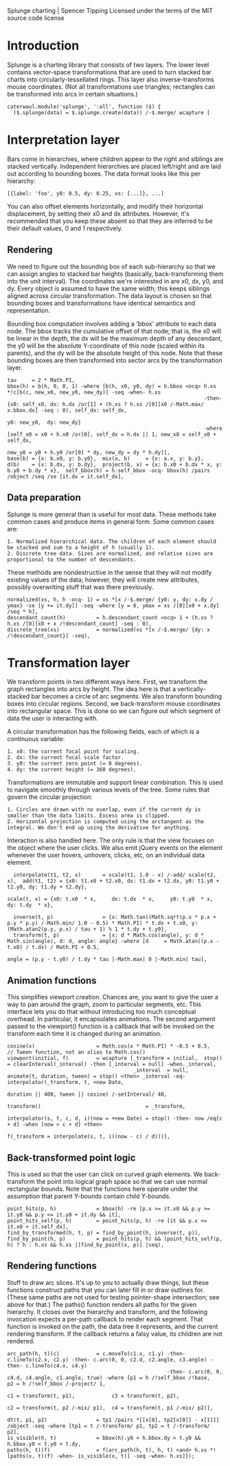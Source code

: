 Splunge charting | Spencer Tipping
Licensed under the terms of the MIT source code license

# Introduction

Splunge is a charting library that consists of two layers. The lower level contains vector-space transformations that are used to turn stacked bar charts into circularly-tessellated rings.
This layer also inverse-transforms mouse coordinates. (Not all transformations use triangles; rectangles can be transformed into arcs in certain situations.)

    caterwaul.module('splunge', ':all', function ($) {
      ($.splunge(data) = $.splunge.create(data)) /-$.merge/ wcapture [

# Interpretation layer

Bars come in hierarchies, where children appear to the right and siblings are stacked vertically. Independent hierarchies are placed left/right and are laid out according to bounding boxes.
The data format looks like this per hierarchy:

    [{label: 'foo', y0: 0.5, dy: 0.25, xs: [...]}, ...]

You can also offset elements horizontally, and modify their horizontal displacement, by setting their x0 and dx attributes. However, it's recommended that you keep these absent so that they
are inferred to be their default values, 0 and 1 respectively.

## Rendering

We need to figure out the bounding box of each sub-hierarchy so that we can assign angles to stacked bar heights (basically, back-transforming them into the unit interval). The coordinates
we're interested in are x0, dx, y0, and dy. Every object is assumed to have the same width; this keeps siblings aligned across circular transformation. The data layout is chosen so that
bounding boxes and transformations have identical semantics and representation.

Bounding box computation involves adding a 'bbox' attribute to each data node. The bbox tracks the cumulative offset of that node; that is, the x0 will be linear in the depth, the dx will be
the maximum depth of any descendant, the y0 will be the absolute Y-coordinate of this node (scaled within its parents), and the dy will be the absolute height of this node. Note that these
bounding boxes are then transformed into sector arcs by the transformation layer.

    tau     = 2 * Math.PI,
    bbox(h) = b(h, 0, 0, 1) -where [b(h, x0, y0, dy) = h.bbox <ocq> h.xs *!c[b(c, new_x0, new_y0, new_dy)] -seq -when- h.xs
                                                                    -then- {x0: self_x0, dx: h.dx /or[1] + (h.xs ? h.xs /[0][x0 /-Math.max/ x.bbox.dx] -seq : 0), self_dx: self_dx,
                                                                            y0: new_y0,  dy: new_dy}
                                                                    -where [self_x0 = x0 + h.x0 /or[0], self_dx = h.dx || 1, new_x0 = self_x0 + self_dx,
                                                                                                                             new_y0 = y0 + h.y0 /or[0] * dy, new_dy = dy * h.dy]],
    base(b) = {x: b.x0, y: b.y0},  mix(a, b)     = {x: a.x, y: b.y},
    d(b)    = {x: b.dx, y: b.dy},  project(b, x) = {x: b.x0 + b.dx * x, y: b.y0 + b.dy * x},  self_bbox(h) = h.self_bbox -ocq- bbox(h) /pairs /object /seq /se [it.dx = it.self_dx],

## Data preparation

Splunge is more general than is useful for most data. These methods take common cases and produce items in general form. Some common cases are:

    1. Normalized hierarchical data. The children of each element should be stacked and sum to a height of h (usually 1).
    2. Discrete tree data. Sizes are normalized, and relative sizes are proportional to the number of descendants.

These methods are nondestructive in the sense that they will not modify existing values of the data; however, they will create new attributes, possibly overwriting stuff that was there
previously.

    normalized(xs, h, h -ocq- 1) = xs *[x /-$.merge/ {y0: y, dy: x.dy / ymax} -se [y += it.dy]] -seq -where [y = 0, ymax = xs /[0][x0 + x.dy] /seq * h],
    descendant_count(h)          = h.descendant_count <ocq> 1 + (h.xs ? h.xs /[0][x0 + x /!descendant_count] -seq : 0),
    discrete_tree(xs)            = normalized(xs *[x /-$.merge/ {dy: x /!descendant_count}] -seq),

# Transformation layer

We transform points in two different ways here. First, we transform the graph rectangles into arcs by height. The idea here is that a vertically-stacked bar becomes a circle of arc segments.
We also transform bounding boxes into circular regions. Second, we back-transform mouse coordinates into rectangular space. This is done so we can figure out which segment of data the user is
interacting with.

A circular transformation has the following fields, each of which is a continuous variable:

    1. x0: the current focal point for scaling.
    2. dx: the current focal scale factor.
    3. y0: the current zero point (= 0 degrees).
    4. dy: the current height (= 360 degrees).

Transformations are immutable and support linear combination. This is used to navigate smoothly through various levels of the tree. Some rules that govern the circular projection:

    1. Circles are drawn with no overlap, even if the current dy is smaller than the data limits. Excess area is clipped.
    2. Horizontal projection is computed using the arctangent as the integral. We don't end up using the derivative for anything.

Interaction is also handled here. The only rule is that the view focuses on the object where the user clicks. We also emit jQuery events on the <canvas> element whenever the user hovers,
unhovers, clicks, etc, on an individual data element.

      interpolate(t1, t2, x)       = scale(t1, 1.0 - x) /-add/ scale(t2, x),  add(t1, t2) = {x0: t1.x0 + t2.x0, dx: t1.dx + t2.dx, y0: t1.y0 + t2.y0, dy: t1.dy + t2.dy},
                                                                              scale(t, x) = {x0: t.x0  * x,     dx: t.dx  * x,     y0: t.y0  * x,     dy: t.dy  * x},

      inverse(t, p)                = {x: Math.tan((Math.sqrt(p.x * p.x + p.y * p.y) /-Math.min/ 1.0 - 0.5) * Math.PI) * t.dx + t.x0, y: (Math.atan2(p.y, p.x) / tau + 1) % 1 * t.dy + t.y0},
      transform(t, p)              = {x: d * Math.cos(angle), y: d * Math.sin(angle), d: d, angle: angle} -where [d     = Math.atan((p.x - t.x0) / t.dx) / Math.PI + 0.5,
                                                                                                                  angle = (p.y - t.y0) / t.dy * tau |-Math.max| 0 |-Math.min| tau],

## Animation functions

This simplifies viewport creation. Chances are, you want to give the user a way to pan around the graph, zoom to particular segments, etc. This interface lets you do that without
introducing too much conceptual overhead. In particular, it encapsulates animations. The second argument passed to the viewport() function is a callback that will be invoked on the
transform each time it is changed during an animation.

    cosine(x)                    = Math.cos(x * Math.PI) * -0.5 + 0.5,    // Tween function, not an alias to Math.cos()
    viewport(initial, f)         = wcapture [_transform = initial,  stop()                      = clearInterval(_interval) -then [_interval = null] -when._interval,
                                             _interval  = null,     animate(t, duration, tween) = stop() <then> _interval -eq- interpolator(_transform, t, +new Date,
                                                                                                                                            duration || 400, tween || cosine) /-setInterval/ 40,
                                                                    transform()                                  = _transform,
                                                                    interpolator(s, t, c, d, i)(now = +new Date) = stop() -then- now /eq[c + d] -when [now > c + d] <then>
                                                                                                                   f(_transform = interpolate(s, t, i((now - c) / d)))],

## Back-transformed point logic

This is used so that the user can click on curved graph elements. We back-transform the point into logical graph space so that we can use normal rectangular bounds. Note that the functions
here operate under the assumption that parent Y-bounds contain child Y-bounds.

    point_hits(p, h)             = bbox(h) -re [p.x >= it.x0 && p.y >= it.y0 && p.y <= it.y0 + it.dy && it],
    point_hits_self(p, h)        = point_hits(p, h) -re [it && p.x <= it.x0 + it.self_dx],
    find_by_transformed(h, t, p) = find_by_point(h, inverse(t, p)),
    find_by_point(h, p)          = point_hits(p, h) && (point_hits_self(p, h) ? h : h.xs && h.xs |[find_by_point(x, p)] |seq),

## Rendering functions

Stuff to draw arc slices. It's up to you to actually draw things, but these functions construct paths that you can later fill in or draw outlines for. (These same paths are not used for
testing pointer-shape intersection; see above for that.) The paths() function renders all paths for the given hierarchy. It closes over the hierarchy and transform, and the following
invocation expects a per-path callback to render each segment. That function is invoked on the path, the data tree it represents, and the current rendering transform. If the callback
returns a falsy value, its children are not rendered.

    arc_path(h, t)(c)            = c.moveTo(c1.x, c1.y) -then- c.lineTo(c2.x, c2.y) -then- c.arc(0, 0, c2.d, c2.angle, c3.angle) -then- c.lineTo(c4.x, c4.y)
                                                        -then- c.arc(0, 0, c4.d, c4.angle, c1.angle, true) -where [p1 = h /!self_bbox /!base,        p2 = h /!self_bbox /-project/ 1,
                                                                                                                   c1 = transform(t, p1),            c3 = transform(t, p2),
                                                                                                                   c2 = transform(t, p2 /-mix/ p1),  c4 = transform(t, p1 /-mix/ p2)],

    dt(t, p1, p2)                = tp1 /pairs *[[x[0], tp2[x[0]] - x[1]]] /object -seq -where [tp1 = t /-transform/ p1, tp2 = t /-transform/ p2],
    is_visible(h, t)             = bbox(h).y0 + h.bbox.dy > t.y0 && h.bbox.y0 < t.y0 + t.dy,
    paths(h, t)(f)               = f(arc_path(h, t), h, t) <and> h.xs *![paths(x, t)(f) -when- is_visible(x, t)] -seq -when- h.xs]});